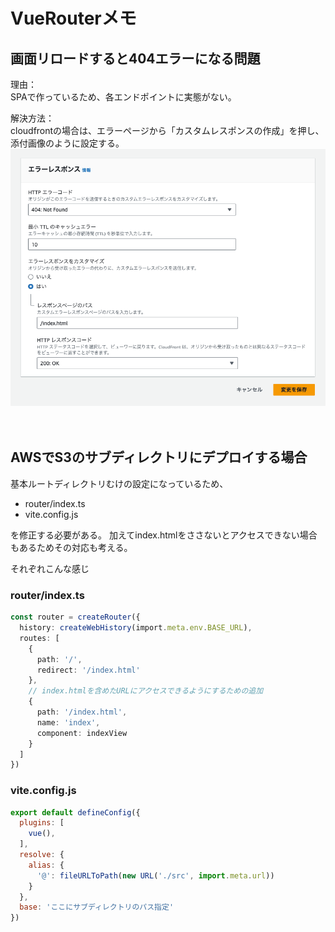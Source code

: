 # VueRouterメモ

## 画面リロードすると404エラーになる問題
理由：  
SPAで作っているため、各エンドポイントに実態がない。

解決方法：  
cloudfrontの場合は、エラーページから「カスタムレスポンスの作成」を押し、添付画像のように設定する。  
![画面リロードすると404エラーになる問題](assets/vuerouter1.png)
<br />
<br />
<br />

## AWSでS3のサブディレクトリにデプロイする場合
基本ルートディレクトリむけの設定になっているため、
- router/index.ts
- vite.config.js

を修正する必要がある。
加えてindex.htmlをささないとアクセスできない場合もあるためその対応も考える。

それぞれこんな感じ  

### router/index.ts
```typescript
const router = createRouter({
  history: createWebHistory(import.meta.env.BASE_URL),
  routes: [
    {
      path: '/',
      redirect: '/index.html'
    },
    // index.htmlを含めたURLにアクセスできるようにするための追加
    {
      path: '/index.html',
      name: 'index',
      component: indexView
    }
  ]
})
```

### vite.config.js
```javascript
export default defineConfig({
  plugins: [
    vue(),
  ],
  resolve: {
    alias: {
      '@': fileURLToPath(new URL('./src', import.meta.url))
    }
  },
  base: 'ここにサブディレクトリのパス指定'
})
```
